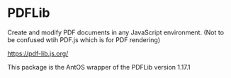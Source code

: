 # PDFLib
Create and modify PDF documents in any JavaScript environment.
(Not to be confused wtih PDF.js which is for PDF rendering)

https://pdf-lib.js.org/

This package is the AntOS wrapper of the PDFLib version 1.17.1